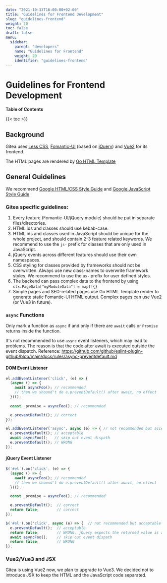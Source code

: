 ```yaml
---
date: "2021-10-13T16:00:00+02:00"
title: "Guidelines for Frontend Development"
slug: "guidelines-frontend"
weight: 20
toc: false
draft: false
menu:
  sidebar:
    parent: "developers"
    name: "Guidelines for Frontend"
    weight: 20
    identifier: "guidelines-frontend"
---
```


# Guidelines for Frontend Development

**Table of Contents**

{{< toc >}}

## Background

Gitea uses [Less CSS](https://lesscss.org), [Fomantic-UI](https://fomantic-ui.com/introduction/getting-started.html) (based on [jQuery](https://api.jquery.com)) and [Vue2](https://vuejs.org/v2/guide/) for its frontend.

The HTML pages are rendered by [Go HTML Template](https://pkg.go.dev/html/template)

## General Guidelines

We recommend [Google HTML/CSS Style Guide](https://google.github.io/styleguide/htmlcssguide.html) and [Google JavaScript Style Guide](https://google.github.io/styleguide/jsguide.html)

### Gitea specific guidelines:

1. Every feature (Fomantic-UI/jQuery module) should be put in separate files/directories.
2. HTML ids and classes should use kebab-case.
3. HTML ids and classes used in JavaScript should be unique for the whole project, and should contain 2-3 feature related keywords. We recommend to use the `js-` prefix for classes that are only used in JavaScript.
4. jQuery events across different features should use their own namespaces.
5. CSS styling for classes provided by frameworks should not be overwritten. Always use new class-names to overwrite framework styles. We recommend to use the `us-` prefix for user defined styles.  
6. The backend can pass complex data to the frontend by using `ctx.PageData["myModuleData"] = map[]{}`
7. Simple pages and SEO-related pages use Go HTML Template render to generate static Fomantic-UI HTML output. Complex pages can use Vue2 (or Vue3 in future).


### `async` Functions

Only mark a function as `async` if and only if there are `await` calls or `Promise` returns inside the function.

It's not recommended to use `async` event listeners, which may lead to problems. The reason is that the code after await is executed outside the event dispatch. Reference: https://github.com/github/eslint-plugin-github/blob/main/docs/rules/async-preventdefault.md

#### DOM Event Listener

```js
el.addEventListener('click', (e) => {
  (async () => {
    await asyncFoo(); // recommended
    // then we shound't do e.preventDefault() after await, no effect
  })(); 
  
  const _promise = asyncFoo(); // recommended

  e.preventDefault(); // correct
});

el.addEventListener('async', async (e) => { // not recommended but acceptable
  e.preventDefault(); // acceptable
  await asyncFoo();   // skip out event dispath 
  e.preventDefault(); // WRONG
});
```

#### jQuery Event Listener

```js
$('#el').on('click', (e) => {
  (async () => {
    await asyncFoo(); // recommended
    // then we shound't do e.preventDefault() after await, no effect
  })();

  const _promise = asyncFoo(); // recommended

  e.preventDefault();  // correct
  return false;        // correct
});

$('#el').on('click', async (e) => {  // not recommended but acceptable
  e.preventDefault();  // acceptable
  return false;        // WRONG, jQuery expects the returned value is a boolean, not a Promise
  await asyncFoo();    // skip out event dispath
  return false;        // WRONG
});
```

### Vue2/Vue3 and JSX

Gitea is using Vue2 now, we plan to upgrade to Vue3. We decided not to introduce JSX to keep the HTML and the JavaScript code separated.

